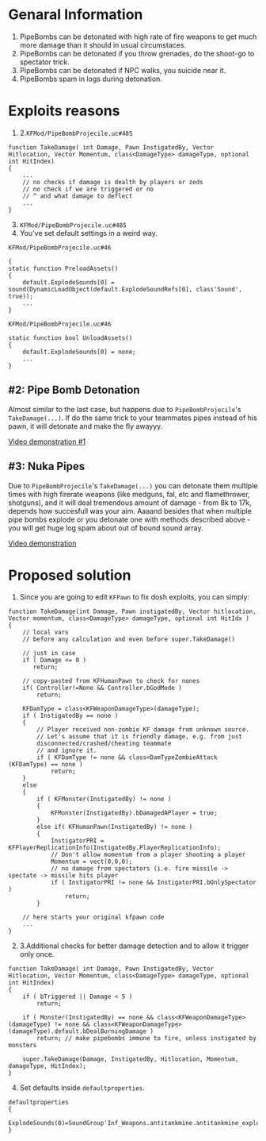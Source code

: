 # Genaral Information
1. PipeBombs can be detonated with high rate of fire weapons to get much more damage than it should in usual circumstaces.
2. PipeBombs can be detonated if you throw grenades, do the shoot-go to spectator trick.
3. PipeBombs can be detonated if NPC walks, you suicide near it.
4. PipeBombs spam in logs during detonation.

# Exploits reasons
1. 2.`KFMod/PipeBombProjecile.uc#485`
```unrealscript
function TakeDamage( int Damage, Pawn InstigatedBy, Vector Hitlocation, Vector Momentum, class<DamageType> damageType, optional int HitIndex)
{
	...
	// no checks if damage is dealth by players or zeds
	// no check if we are triggered or no
	// ^ and what damage to deflect
	...
}
```
3. `KFMod/PipeBombProjecile.uc#485`
4. You've set default settings in a weird way.

`KFMod/PipeBombProjecile.uc#46`
```unrealscript
{
static function PreloadAssets()
{
	default.ExplodeSounds[0] = sound(DynamicLoadObject(default.ExplodeSoundRefs[0], class'Sound', true));
	...
}
```
`KFMod/PipeBombProjecile.uc#46`
```unrealscript
static function bool UnloadAssets()
{
	default.ExplodeSounds[0] = none;
	...
}
```

## #2: Pipe Bomb Detonation
Almost similar to the last case, but happens due to `PipeBombProjecile`'s `TakeDamage(...)`. If do the same trick to your teammates pipes instead of his pawn, it will detonate and make the fly awayyy.

[Video demonstration #1](STUB!)

## #3: Nuka Pipes
Due to `PipeBombProjecile`'s `TakeDamage(...)` you can detonate them multiple times with high firerate weapons (like medguns, fal, etc and flamethrower, shotguns), and it will deal tremendous amount of damage - from 8k to 17k, depends how succesfull was your aim.
Aaaand besides that when multiple pipe bombs explode or you detonate one with methods described above - you will get huge log spam about out of bound sound array.

[Video demonstration](https://youtu.be/agHeuTY3Afg)


# Proposed solution
1. Since you are going to edit `KFPawn` to fix dosh exploits, you can simply:
```unrealscript
function TakeDamage(int Damage, Pawn instigatedBy, Vector hitlocation, Vector momentum, class<DamageType> damageType, optional int HitIdx )
{
	// local vars
	// before any calculation and even before super.TakeDamage()

	// just in case
   	if ( Damage <= 0 )
	   return; 

	// copy-pasted from KFHumanPawn to check for nones
	if( Controller!=None && Controller.bGodMode )
		return;

	KFDamType = class<KFWeaponDamageType>(damageType);
	if ( InstigatedBy == none )
	{
		// Player received non-zombie KF damage from unknown source.
		// Let's assume that it is friendly damage, e.g. from just
		disconnected/crashed/cheating teammate
		// and ignore it.
		if ( KFDamType != none && class<DamTypeZombieAttack (KFDamType) == none )
			return;
    }
	else
	{
		if ( KFMonster(InstigatedBy) != none )
		{
			KFMonster(InstigatedBy).bDamagedAPlayer = true;
		}
		else if( KFHumanPawn(InstigatedBy) != none )
		{
			InstigatorPRI = KFPlayerReplicationInfo(InstigatedBy.PlayerReplicationInfo);
			// Don't allow momentum from a player shooting a player
			Momentum = vect(0,0,0);
			// no damage from spectators (i.e. fire missile -> spectate -> missile hits player
			if ( InstigatorPRI != none && InstigatorPRI.bOnlySpectator )
				return;
		}
	
	// here starts your original kfpawn code
	...
}
```

2. 3.Additional checks for better damage detection and to allow it trigger only once.
```unrealscript
function TakeDamage( int Damage, Pawn InstigatedBy, Vector Hitlocation, Vector Momentum, class<DamageType> damageType, optional int HitIndex)
{
    if ( bTriggered || Damage < 5 )
        return;

    if ( Monster(InstigatedBy) == none && class<KFWeaponDamageType>(damageType) != none && class<KFWeaponDamageType>(damageType).default.bDealBurningDamage )
        return; // make pipebombs immune to fire, unless instigated by monsters

    super.TakeDamage(Damage, InstigatedBy, Hitlocation, Momentum, damageType, HitIndex);
}
```
4. Set defaults inside `defaultproperties`.
```unrealscript
defaultproperties
{
	ExplodeSounds(0)=SoundGroup'Inf_Weapons.antitankmine.antitankmine_explode01'
}
```
